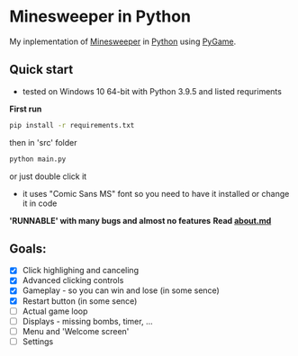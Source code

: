 # Minesweeper in Python
My inplementation of [Minesweeper](https://en.wikipedia.org/wiki/Minesweeper_(video_game)) in [Python](https://www.python.org/) using [PyGame](https://www.pygame.org/news).

## Quick start
- tested on Windows 10 64-bit with Python 3.9.5 and listed requriments

**First run**
```bash
pip install -r requirements.txt
```
 then in 'src' folder

```bash
python main.py
```
 or just double click it

 - it uses "Comic Sans MS" font so you need to have it installed or change it in code

 **'RUNNABLE' with many bugs and almost no features**
 **Read [about.md](https://github.com/RealTigerCZ/minesweeper/blob/master/about.md)**

 ## Goals:
 - [x] Click highlighing and canceling
 - [x] Advanced clicking controls
 - [x] Gameplay - so you can win and lose (in some sence)
 - [x] Restart button (in some sence)
 - [ ] Actual game loop
 - [ ] Displays - missing bombs, timer, ...
 - [ ] Menu and 'Welcome screen'
 - [ ] Settings
